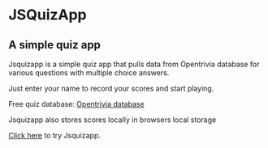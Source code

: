 # JSQuizApp

## A simple quiz app

Jsquizapp is a simple quiz app that pulls data from Opentrivia database for various questions with multiple choice answers.

Just enter your name to record your scores and start playing.

Free quiz database: [Opentrivia database](https://opentdb.com/)

Jsquizapp also stores scores locally in browsers local storage

[Click here](https://shaanu1404.github.io/jsquizapp/) to try Jsquizapp.
